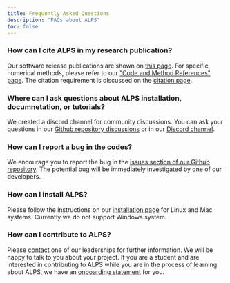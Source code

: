 ```yaml
---
title: Frequently Asked Questions
description: "FAQs about ALPS"
toc: false
---
```


### How can I cite ALPS in my research publication?

Our software release publications are shown on [this page](../documentation/pubs/papers/). For specific numerical methods, please refer to our ["Code and Method References" page](../documentation/pubs/refs/). The citation requirement is discussed on the [citation page](../documentation/pubs/citations/).

### Where can I ask questions about ALPS installation, documnetation, or tutorials?

We created a discord channel for community discussions. You can ask your questions in our [Github repository discussions](https://github.com/ALPSim/ALPS/discussions/categories/q-a) or in our [Discord channel](https://discord.com/invite/JRNWnnva9g).

### How can I report a bug in the codes?

We encourage you to report the bug in the [issues section of our Github repository](https://github.com/ALPSim/ALPS/issues). The potential bug will be immediately investigated by one of our developers.

### How can I install ALPS?

Please follow the instructions on our [installation page](../documentation/install/) for Linux and Mac systems. Currently we do not support Windows system.


### How can I contribute to ALPS?

Please [contact](../govern#alps-community-steering-committee) one of our leaderships for further information. We will be happy to talk to you about your project.
If you are a student and are interested in contributing to ALPS while you are in the process of learning about ALPS, we have an [onboarding statement](../govern/onboard/) for you.
